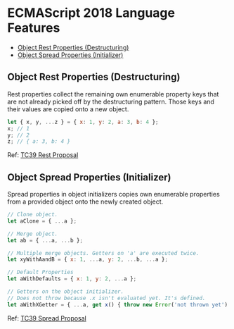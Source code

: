 # ECMAScript 2018 Language Features

* [Object Rest Properties (Destructuring)](#object-rest-properties-destructuring)
* [Object Spread Properties (Initializer)](#object-spread-properties-initializer)

## Object Rest Properties (Destructuring)

Rest properties collect the remaining own enumerable property keys that are not already picked off by the destructuring pattern. Those keys and their values are copied onto a new object.

```js
let { x, y, ...z } = { x: 1, y: 2, a: 3, b: 4 };
x; // 1
y; // 2
z; // { a: 3, b: 4 }
```

Ref: [TC39 Rest Proposal](https://github.com/tc39/proposal-object-rest-spread/blob/master/Rest.md)

## Object Spread Properties (Initializer)

Spread properties in object initializers copies own enumerable properties from a provided object onto the newly created object.

```js
// Clone object.
let aClone = { ...a };

// Merge object.
let ab = { ...a, ...b };

// Multiple merge objects. Getters on 'a' are executed twice.
let xyWithAandB = { x: 1, ...a, y: 2, ...b, ...a };

// Default Properties
let aWithDefaults = { x: 1, y: 2, ...a };

// Getters on the object initializer.
// Does not throw because .x isn't evaluated yet. It's defined.
let aWithXGetter = { ...a, get x() { throw new Error('not thrown yet') } };
```

Ref: [TC39 Spread Proposal](https://github.com/tc39/proposal-object-rest-spread/blob/master/Spread.md)
